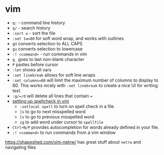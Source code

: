 # vim

- `q:` - command line history
- `q/` - search history
- `:sort u` - sort the file
- `:set tw=80` for soft word wrap, and works with outlines
- `gU` converts selection to ALL CAPS
- `gu` converts selection to lowercase
- `:! <command>` - run commands in vim
- `g_` goes to last non-blank character
- `P` pastes before cursor
- `:let` shows all vars
- `:set linebreak` allows for soft line wraps
- `:set columns=80` will limit the maximum number of columns to display to 80. This works nicely with `:set linebreak` to create a nice UI for writing text.
- `:g/=/d` will delete all lines that contain `=`
- [setting up spellcheck in vim](http://thejakeharding.com/tutorial/2012/06/13/using-spell-check-in-vim.html)
    - `:setlocal spell` to turn on spell check in a file
    - `]s` to go to next misspelled word
    - `[s` to go to previous misspelled word
    - `zg` to add word under cursor to `spellfile`
- `Ctrl+N/P` provides autocompletion for words already defined in your file.
- `:! <command>` to run commands from a vim window

https://shapeshed.com/vim-netrw/ has great stuff about `netrw` and navigating files



